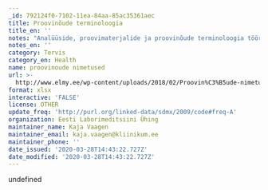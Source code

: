 ```yaml
---
_id: 792124f0-7102-11ea-84aa-85ac35361aec
title: Proovinõude terminoloogia
title_en: ''
notes: "Analüüside, proovimaterjalide ja proovinõude terminoloogia töörühma poolt kokku lepitud nimetused on leitavad lisatud failis.\r\n\r\nAnalüüside puhul on kokku lepitud 3 nimetuses:\r\n\r\nT-lühend –  lühend, mis baseerub inglise keelel ning alati on esmalt materjali lühend\r\n\r\nKasutatav nimetus – konsensuslik nimetus (baseerub lühendil või eestikeelsel täisnimetusel), mida kasutatakse nii elektroonses andmevahetuses kui kõikidel muudel infokandjatel ametliku nimetusena. Materjal on lisatud nimetuse lõppu, v.a juhtudel, kui materjaliks on veri, seerum või plasma või kui materjal on jäetud defineerimata e analüüsi võib teha mitmest materjalist.\r\n\r\nT-nimetus – eestikeelne täisnimetus koos materjaliga. Täisnimetuses on lahtiseletatud kõik lühendid"
notes_en: ''
category: Tervis
category_en: Health
name: proovinoude nimetused
url: >-
  http://www.elmy.ee/wp-content/uploads/2018/02/Proovin%C3%B5ude-nimetused-v5-15.11.2017.xlsx
format: xlsx
interactive: 'FALSE'
license: OTHER
update_freq: 'http://purl.org/linked-data/sdmx/2009/code#freq-A'
organization: Eesti Laborimeditsiini Ühing
maintainer_name: Kaja Vaagen
maintainer_email: kaja.vaagen@kliinikum.ee
maintainer_phone: ''
date_issued: '2020-03-28T14:43:22.727Z'
date_modified: '2020-03-28T14:43:22.727Z'
---
```

undefined
